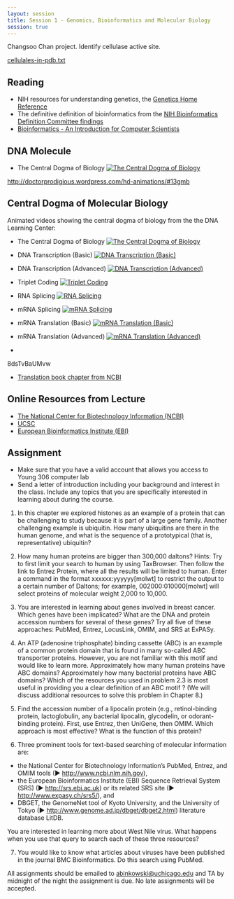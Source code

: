 ```yaml
---
layout: session
title: Session 1 - Genomics, Bioinformatics and Molecular Biology
session: true
---
```


Changsoo Chan project.  Identify cellulase active site.

[cellulales-in-pdb.txt](cellulases-in-pdb.txt)


Reading
-------
* NIH resources for understanding genetics, the [Genetics Home Reference](http://ghr.nlm.nih.gov/handbook.pdf)
* The definitive definition of bioinformatics from the [NIH Bioinformatics Definition Committee findings](http://www.bisti.nih.gov/CompuBioDef.pdf)
* [Bioinformatics - An Introduction for Computer Scientists](http://cse.spsu.edu/mmurphy/bioinformatics/surveyarticleacm.pdf)

DNA Molecule
------------
- The Central Dogma of Biology [![The Central Dogma of Biology](http://img.youtube.com/vi/9kOGOY7vthk/1.jpg)](http://www.youtube.com/watch?v=9kOGOY7vthk)


http://doctorprodigious.wordpress.com/hd-animations/#13gmb

Central Dogma of Molecular Biology
----------------------------------
Animated videos showing the central dogma of biology from the the DNA Learning Center:

- The Central Dogma of Biology [![The Central Dogma of Biology](http://img.youtube.com/vi/9kOGOY7vthk/1.jpg)](http://www.youtube.com/watch?v=9kOGOY7vthk)
- DNA Transcription (Basic) [![DNA Transcription (Basic)](http://img.youtube.com/vi/5MfSYnItYvg/1.jpg)](http://www.youtube.com/watch?v=5MfSYnItYvg)
- DNA Transcription (Advanced) [![DNA Transcription (Advanced)](http://img.youtube.com/vi/SMtWvDbfHLo/1.jpg)](http://www.youtube.com/watch?v=SMtWvDbfHLo)
- Triplet Coding [![Triplet Coding](http://img.youtube.com/vi/rW8NKvQQ8P4/1.jpg)](http://www.youtube.com/watch?v=rW8NKvQQ8P4)
- RNA Splicing [![RNA Splicing](http://img.youtube.com/vi/aVgwr0QpYNE/1.jpg)](http://www.youtube.com/watch?v=aVgwr0QpYNE)
- mRNA Splicing [![mRNA Splicing](http://img.youtube.com/vi/hV6NSHjTR1s/1.jpg)](http://www.youtube.com/watch?v=hV6NSHjTR1s)
- mRNA Translation (Basic) [![mRNA Translation (Basic)](http://img.youtube.com/vi/8dsTvBaUMvw/1.jpg)](http://www.youtube.com/watch?v=8dsTvBaUMvw)
- mRNA Translation (Advanced) [![mRNA Translation (Advanced)](http://img.youtube.com/vi/TfYf_rPWUdY/1.jpg)](http://www.youtube.com/watch?v=TfYf_rPWUdY)




-
8dsTvBaUMvw


* [Translation book chapter from NCBI](http://www.ncbi.nlm.nih.gov/books/NBK9849/#A1178)


Online Resources from Lecture
-----------------------------

* [The National Center for Biotechnology Information (NCBI)](http://www.ncbi.nlm.nih.gov/)
* [UCSC](http://www.ebi.ac.uk/)
* [European Bioinformatics Institute (EBI)](http://genome.ucsc.edu/)


Assignment
----------

* Make sure that you have a valid account that allows you access to Young 306 computer lab
* Send a letter of introduction including your background and interest in the class.  Include any topics that you are specifically interested in learning about during the course.

1. In this chapter we explored histones as an example of a protein that can be challenging to study because it is part of a large gene family. Another challenging example is ubiquitin. How many ubiquitins are there in the human genome, and what is the sequence of a prototypical (that is, representative) ubiquitin? 

2. How many human proteins are bigger than 300,000 daltons? Hints: Try to first limit your search to human by using TaxBrowser. Then follow the link to Entrez Protein, where all the results will be limited to human. Enter a command in the format xxxxxx:yyyyyy[molwt] to restrict the output to a certain number of Daltons; for example, 002000:010000[molwt] will select proteins of molecular weight 2,000 to 10,000.

3. You are interested in learning about genes involved in breast cancer. Which genes have been implicated? What are the DNA and protein accession numbers for several of these genes? Try all five of these approaches: PubMed, Entrez, LocusLink, OMIM, and SRS at ExPASy.

4. An ATP (adenosine triphosphate) binding cassette (ABC) is an example of a common protein domain that is found in many so-called ABC transporter proteins. However, you are not familiar with this motif and would like to learn more. Approximately how many human proteins have ABC domains? Approximately how many bacterial proteins have ABC domains? Which of the resources you used in problem 2.3 is most useful in providing you a clear definition of an ABC motif ? (We will discuss additional resources to solve this problem in Chapter 8.)

5. Find the accession number of a lipocalin protein (e.g., retinol-binding protein, lactoglobulin, any bacterial lipocalin, glycodelin, or odorant-binding protein). First, use Entrez, then UniGene, then OMIM. Which approach is most effective? What is the function of this protein?

6. Three prominent tools for text-based searching of molecular information are:
  - the National Center for Biotechnology Information’s PubMed, Entrez, and OMIM tools (► http://www.ncbi.nlm.nih.gov),
  - the European Bioinformatics Institute (EBI) Sequence Retrieval System (SRS) (► http://srs.ebi.ac.uk) or its related SRS site (► http://www.expasy.ch/srs5/), and
  - DBGET, the GenomeNet tool of Kyoto University, and the University of Tokyo (► http://www.genome.ad.jp/dbget/dbget2.html) literature database LitDB.

  You are interested in learning more about West Nile virus. What happens when you use that query to search each of these three resources?


7. You would like to know what articles about viruses have been published in the journal BMC Bioinformatics. Do this search using PubMed.



All assignments should be emailed to abinkowski@uchicago.edu and TA by midnight of the night the assignment is due.  No late assignments will be accepted.
